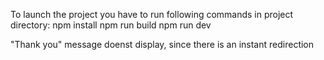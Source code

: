 To launch the project you have to run following commands in project directory:
npm install
npm run build
npm run dev

"Thank you" message doenst display, since there is an instant redirection
